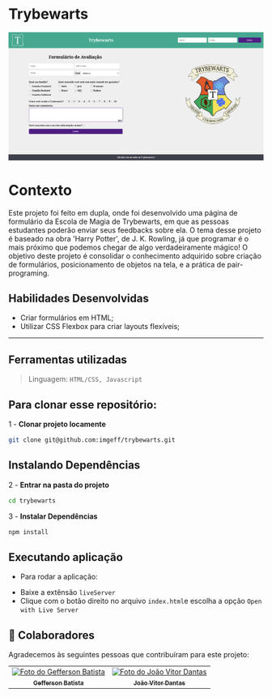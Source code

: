 # Trybewarts

![](./preview.png)

# Contexto
Este projeto foi feito em dupla, onde foi desenvolvido uma página de formulário da Escola de Magia de Trybewarts, em que as pessoas estudantes poderão enviar seus feedbacks sobre ela. O tema desse projeto é baseado na obra 'Harry Potter', de J. K. Rowling, já que programar é o mais próximo que podemos chegar de algo verdadeiramente mágico!
O objetivo deste projeto é consolidar o conhecimento adquirido sobre criação de formulários, posicionamento de objetos na tela, e a prática de pair-programing.

## Habilidades Desenvolvidas

- Criar formulários em HTML;
- Utilizar CSS Flexbox para criar layouts flexíveis;

---

## Ferramentas utilizadas

> Linguagem: `HTML/CSS, Javascript`

## Para clonar esse repositório:
1 - **Clonar projeto locamente**
```bash
git clone git@github.com:imgeff/trybewarts.git
```

## Instalando Dependências

2 - **Entrar na  pasta do projeto**
```bash
cd trybewarts
```
3 - **Instalar Dependências**
```bash
npm install
```

## Executando aplicação

* Para rodar a aplicação:

 - Baixe a extênsão `liveServer`
 - Clique com o botão direito no arquivo `index.html`e escolha a opção `Open with Live Server`

## 🤝 Colaboradores

Agradecemos às seguintes pessoas que contribuíram para este projeto:

<table>
  <tr>
    <td align="center">
      <a href="#">
        <img src="https://avatars.githubusercontent.com/u/82794410?v=4" width="100px;" alt="Foto do Gefferson Batista"/><br>
        <sub>
          <b>Gefferson Batista</b>
        </sub>
      </a>
    </td>
    <td align="center">
      <a href="#">
        <img src="https://avatars.githubusercontent.com/u/62268836?v=4" width="100px;" alt="Foto do João Vitor Dantas"/><br>
        <sub>
          <b>João Vitor Dantas</b>
        </sub>
      </a>
    </td>
  </tr>
</table>

